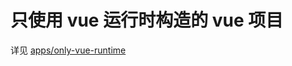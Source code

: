 # 只使用 vue 运行时构造的 vue 项目

详见 [apps/only-vue-runtime](https://github.com/sonofmagic/only-vue-runtime/tree/main/apps/only-vue-runtime)
